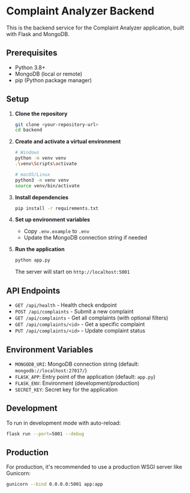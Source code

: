# Complaint Analyzer Backend

This is the backend service for the Complaint Analyzer application, built with Flask and MongoDB.

## Prerequisites

- Python 3.8+
- MongoDB (local or remote)
- pip (Python package manager)

## Setup

1. **Clone the repository**
   ```bash
   git clone <your-repository-url>
   cd backend
   ```

2. **Create and activate a virtual environment**
   ```bash
   # Windows
   python -m venv venv
   .\venv\Scripts\activate
   
   # macOS/Linux
   python3 -m venv venv
   source venv/bin/activate
   ```

3. **Install dependencies**
   ```bash
   pip install -r requirements.txt
   ```

4. **Set up environment variables**
   - Copy `.env.example` to `.env`
   - Update the MongoDB connection string if needed

5. **Run the application**
   ```bash
   python app.py
   ```
   The server will start on `http://localhost:5001`

## API Endpoints

- `GET /api/health` - Health check endpoint
- `POST /api/complaints` - Submit a new complaint
- `GET /api/complaints` - Get all complaints (with optional filters)
- `GET /api/complaints/<id>` - Get a specific complaint
- `PUT /api/complaints/<id>` - Update complaint status

## Environment Variables

- `MONGODB_URI`: MongoDB connection string (default: `mongodb://localhost:27017/`)
- `FLASK_APP`: Entry point of the application (default: `app.py`)
- `FLASK_ENV`: Environment (development/production)
- `SECRET_KEY`: Secret key for the application

## Development

To run in development mode with auto-reload:
```bash
flask run --port=5001 --debug
```

## Production

For production, it's recommended to use a production WSGI server like Gunicorn:
```bash
gunicorn --bind 0.0.0.0:5001 app:app
```
